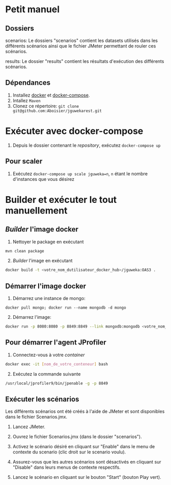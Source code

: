 # Petit manuel

## Dossiers

scenarios: Le dossiers "scenarios" contient les datasets utilisés dans les différents scénarios ainsi que le fichier JMeter permettant de rouler ces scénarios.

results: Le dossier "results" contient les résultats d'exécution des différents scénarios.

## Dépendances

1. Installez [docker](https://www.docker.com/) et [docker-compose](https://docs.docker.com/compose/).
2. Intallez `Maven`
2. Clonez ce répertoire: `git clone git@github.com:Aboisier/jguwekarest.git`

# Exécuter avec docker-compose
1. Depuis le dossier contenant le _repository_, exécutez `docker-compose up`

## Pour scaler
1. Exécutez `docker-compose up scale jguweka=n`, `n` étant le nombre d'instances que vous désirez

# Builder et exécuter le tout manuellement
## _Builder_ l'image docker
1. Nettoyer le package en exécutant

```sh
mvn clean package
```

2. _Builder_ l'image en exécutant 

```sh
docker build -t <votre_nom_dutilisateur_docker_hub>/jguweka:OAS3 .
```

## Démarrer l'image docker
1. Démarrez une instance de mongo: 
```
docker pull mongo; docker run --name mongodb -d mongo
```
2. Démarrez l'image:  
```sh
docker run -p 8080:8080 -p 8849:8849 --link mongodb:mongodb <votre_nom_dutilisateur_docker_hub>/jguweka:OAS3
```

## Pour démarrer l'agent JProfiler

1. Connectez-vous à votre _container_

```sh
docker exec -it [nom_de_votre_conteneur] bash
```

2. Exécutez la commande suivante

```sh
/usr/local/jprofiler9/bin/jpenable -g -p 8849
```

## Exécuter les scénarios

Les différents scénarios ont été créés à l'aide de JMeter et sont disponibles dans le fichier Scenarios.jmx. 

1. Lancez JMeter.

2. Ouvrez le fichier Scenarios.jmx (dans le dossier "scenarios").

3. Activez le scénario désiré en cliquant sur "Enable" dans le menu de contexte du scenario (clic droit sur le scenario voulu).

4. Assurez-vous que les autres scénarios sont désactivés en cliquant sur "Disable" dans leurs menus de contexte respectifs.

5. Lancez le scénario en cliquant sur le bouton "Start" (bouton Play vert).